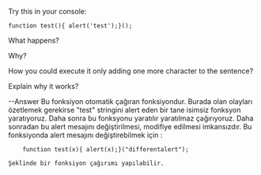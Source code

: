 Try this in your console:

	function test(){ alert('test');}();

What happens?

Why?

How you could execute it only adding one more character to the sentence?

Explain why it works?

--Answer
	Bu fonksiyon otomatik çağıran fonksiyondur. Burada olan olayları özetlemek gerekirse "test" stringini alert eden bir tane isimsiz fonksyon yaratıyoruz. Daha sonra bu fonksyonu yaratılır yaratılmaz çağırıyoruz. 
	Daha sonradan bu alert mesajını değiştirilmesi, modifiye edilmesi imkansızdır. Bu fonksiyonda alert mesajını değiştirebilmek için :
		
		function test(x){ alert(x);}("differentalert");
		
	Şeklinde bir fonksiyon çağırımı yapılabilir.
